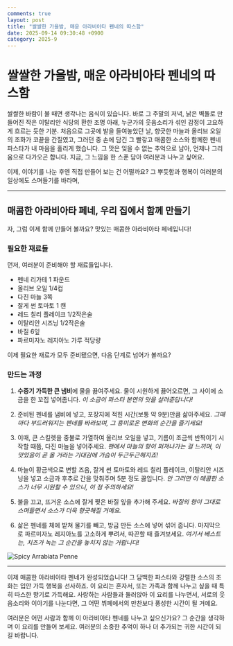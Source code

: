 ```yaml
---
comments: true
layout: post
title: "쌀쌀한 가을밤, 매운 아라비아타 펜네의 따스함"
date: 2025-09-14 09:30:48 +0900
category: 2025-9
---
```


# 쌀쌀한 가을밤, 매운 아라비아타 펜네의 따스함

쌀쌀한 바람이 불 때면 생각나는 음식이 있습니다. 바로 그 주말의 저녁, 낡은 벽돌로 만들어진 작은 이탈리안 식당의 환한 조명 아래, 누군가의 웃음소리가 섞인 감정이 고요하게 흐르는 듯한 기분. 처음으로 그곳에 발을 들여놓았던 날, 향긋한 마늘과 올리브 오일의 조화가 코끝을 간질였고, 그러던 중 손에 담긴 그 빨갛고 매콤한 소스와 함께한 펜네 파스타가 내 마음을 홀리게 했습니다. 그 맛은 잊을 수 없는 추억으로 남아, 언제나 그리움으로 다가오곤 합니다. 지금, 그 느낌을 한 스푼 담아 여러분과 나누고 싶어요. 

이제, 이야기를 나눈 후엔 직접 만들어 보는 건 어떨까요? 그 뿌듯함과 행복이 여러분의 일상에도 스며들기를 바라며, 

---

## 매콤한 아라비아타 페네, 우리 집에서 함께 만들기

자, 그럼 이제 함께 만들어 볼까요? 맛있는 매콤한 아라비아타 페네입니다! 

### 필요한 재료들
먼저, 여러분이 준비해야 할 재료들입니다.
- 펜네 리가테 1 파운드
- 올리브 오일 1/4컵
- 다진 마늘 3쪽
- 잘게 썬 토마토 1 캔
- 레드 칠리 플레이크 1/2작은술
- 이탈리안 시즈닝 1/2작은술
- 바질 6잎
- 파르미자노 레지아노 가루 적당량

이제 필요한 재료가 모두 준비됐으면, 다음 단계로 넘어가 볼까요? 

### 만드는 과정
1. **수증기 가득한 큰 냄비**에 물을 끓여주세요. 물이 시원하게 끓어오르면, 그 사이에 소금을 한 꼬집 넣어줍니다. *이 소금이 파스타 본연의 맛을 살려준답니다!*

2. 준비된 펜네를 냄비에 넣고, 포장지에 적힌 시간(보통 약 9분)만큼 삶아주세요. *그때마다 부드러워지는 펜네를 바라보며, 그 흥미로운 변화의 순간을 즐기세요!*

3. 이때, 큰 스킬렛을 중불로 가열하여 올리브 오일을 넣고, 기름이 조금씩 반짝이기 시작할 때쯤, 다진 마늘을 넣어주세요. *팬에서 마늘의 향이 퍼져나가는 걸 느끼며, 이 맛있음이 곧 올 거라는 기대감에 가슴이 두근두근해지죠!*

4. 마늘이 황금색으로 변할 즈음, 잘게 썬 토마토와 레드 칠리 플레이크, 이탈리안 시즈닝을 넣고 소금과 후추로 간을 맞춰주며 5분 정도 끓입니다. *안 그러면 이 매콤한 소스가 너무 시원할 수 있으니, 이 점 주의하세요!*

5. 불을 끄고, 뜨거운 소스에 잘게 찢은 바질 잎을 추가해 주세요. *바질의 향이 그대로 스며들면서 소스가 더욱 향긋해질 거예요.*

6. 삶은 펜네를 체에 받쳐 물기를 빼고, 방금 만든 소스에 넣어 섞어 줍니다. 마지막으로 파르미자노 레지아노를 고소하게 뿌려서, 따끈할 때 즐겨보세요. *여기서 베스트는, 치즈가 녹는 그 순간을 놓치지 않는 거랍니다!*

![Spicy Arrabiata Penne](https://www.themealdb.com/images/media/meals/ustsqw1468250014.jpg)

---

이제 매콤한 아라비아타 펜네가 완성되었습니다! 그 담백한 파스타와 강렬한 소스의 조화는 입안 가득 행복을 선사하죠. 이 요리는 혼자서, 또는 가족과 함께 나누고 싶을 때 특히 따스한 향기로 가득해요. 사랑하는 사람들과 둘러앉아 이 요리를 나누면서, 서로의 웃음소리와 이야기를 나눈다면, 그 어떤 뷔페에서의 만찬보다 풍성한 시간이 될 거예요.

여러분은 어떤 사람과 함께 이 아라비아타 펜네를 나누고 싶으신가요? 그 순간을 생각하며 이 요리를 만들어 보세요. 여러분의 소중한 추억이 하나 더 추가되는 귀한 시간이 되길 바랍니다.